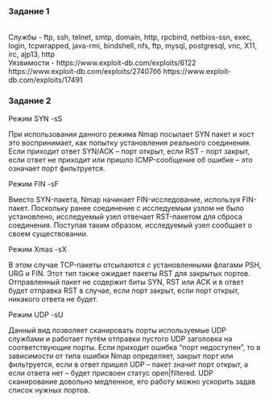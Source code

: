 <h3> Задание 1 </h3>
<br>Службы - ftp, ssh, telnet, smtp, domain, http, rpcbind, netbios-ssn, exec, login, tcpwrapped, java-rmi, bindshell, nfs, ftp, mysql, postgresql, vnc, X11, irc, ajp13, http
<br> Уязвимости - https://www.exploit-db.com/exploits/6122 https://www.exploit-db.com/exploits/27407бб https://www.exploit-db.com/exploits/17491


<h3> Задание 2 </h3>
Режим SYN -sS

При использовании данного режима Nmap посылает SYN пакет и хост это воспринимает, как попытку установления реального соединения. Если приходит ответ SYN/ACK – порт открыт, если RST - порт закрыт, если ответ не приходит или пришло ICMP-сообщение об ошибке – это означает порт фильтруется.

Режим FIN -sF

Вместо SYN-пакета, Nmap начинает FIN-исследование, используя FIN-пакет. Поскольку ранее соединение с исследуемым узлом не было установлено, исследуемый узел отвечает RST-пакетом для сброса соединения. Поступая таким образом, исследуемый узел сообщает о своем существовании.

Режим Xmas -sX

В этом случае TCP-пакеты отсылаются с установленными флагами PSH, URG и FIN. Этот тип также ожидает пакеты RST для закрытых портов. Отправленный пакет не содержит биты SYN, RST или ACK и в ответ будет отправка RST в случае, если порт закрыт, если порт открыт, никакого ответа не будет.

Режим UDP -sU

Данный вид позволяет сканировать порты используемые UDP службами и работает путём отправки пустого UDP заголовка на соответствующие порты. Если приходит ошибка “порт недоступен”, то в зависимости от типа ошибки Nmap определяет, закрыт порт или фильтруется, если в ответ пришел UDP – пакет значит порт открыт, а если ответа нет – будет присвоен статус open|filtered. UDP сканирование довольно медленное, его работу можно ускорить задав список нужных портов.
